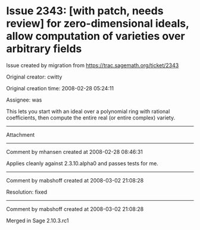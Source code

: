 # Issue 2343: [with patch, needs review] for zero-dimensional ideals, allow computation of varieties over arbitrary fields

Issue created by migration from https://trac.sagemath.org/ticket/2343

Original creator: cwitty

Original creation time: 2008-02-28 05:24:11

Assignee: was

This lets you start with an ideal over a polynomial ring with rational coefficients, then compute the entire real (or entire complex) variety.


---

Attachment


---

Comment by mhansen created at 2008-02-28 08:46:31

Applies cleanly against 2.3.10.alpha0 and passes tests for me.


---

Comment by mabshoff created at 2008-03-02 21:08:28

Resolution: fixed


---

Comment by mabshoff created at 2008-03-02 21:08:28

Merged in Sage 2.10.3.rc1
